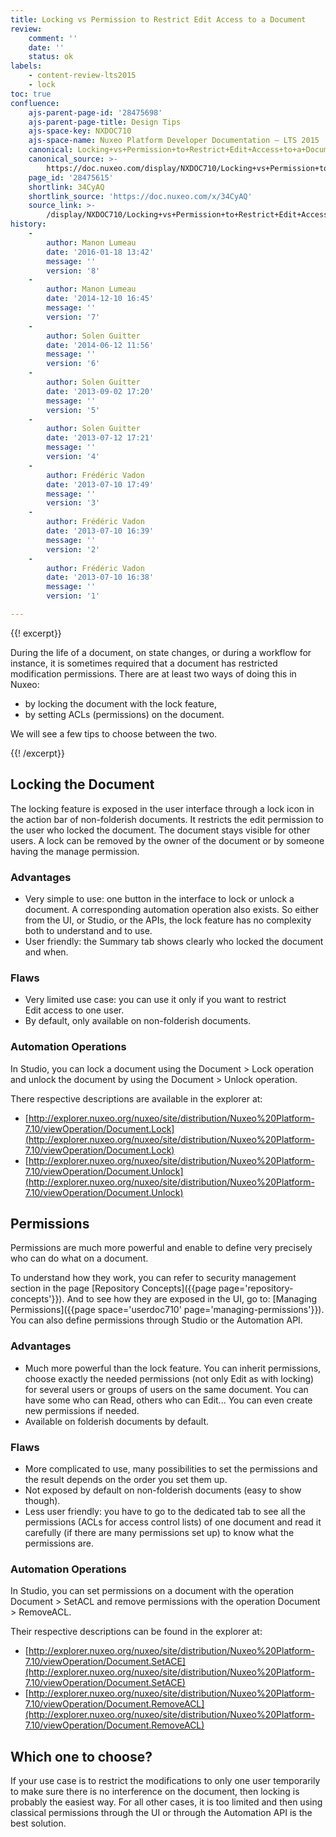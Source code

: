 ```yaml
---
title: Locking vs Permission to Restrict Edit Access to a Document
review:
    comment: ''
    date: ''
    status: ok
labels:
    - content-review-lts2015
    - lock
toc: true
confluence:
    ajs-parent-page-id: '28475698'
    ajs-parent-page-title: Design Tips
    ajs-space-key: NXDOC710
    ajs-space-name: Nuxeo Platform Developer Documentation — LTS 2015
    canonical: Locking+vs+Permission+to+Restrict+Edit+Access+to+a+Document
    canonical_source: >-
        https://doc.nuxeo.com/display/NXDOC710/Locking+vs+Permission+to+Restrict+Edit+Access+to+a+Document
    page_id: '28475615'
    shortlink: 34CyAQ
    shortlink_source: 'https://doc.nuxeo.com/x/34CyAQ'
    source_link: >-
        /display/NXDOC710/Locking+vs+Permission+to+Restrict+Edit+Access+to+a+Document
history:
    - 
        author: Manon Lumeau
        date: '2016-01-18 13:42'
        message: ''
        version: '8'
    - 
        author: Manon Lumeau
        date: '2014-12-10 16:45'
        message: ''
        version: '7'
    - 
        author: Solen Guitter
        date: '2014-06-12 11:56'
        message: ''
        version: '6'
    - 
        author: Solen Guitter
        date: '2013-09-02 17:20'
        message: ''
        version: '5'
    - 
        author: Solen Guitter
        date: '2013-07-12 17:21'
        message: ''
        version: '4'
    - 
        author: Frédéric Vadon
        date: '2013-07-10 17:49'
        message: ''
        version: '3'
    - 
        author: Frédéric Vadon
        date: '2013-07-10 16:39'
        message: ''
        version: '2'
    - 
        author: Frédéric Vadon
        date: '2013-07-10 16:38'
        message: ''
        version: '1'

---
```

{{! excerpt}}

During the life of a document, on state changes, or during a workflow for instance, it is sometimes required that a document has restricted modification permissions. There are at least two ways of doing this in Nuxeo:

*   by locking the document with the lock feature,
*   by setting ACLs (permissions) on the document.

We will see a few tips to choose between the two.

{{! /excerpt}}

## Locking the Document

The locking feature is exposed in the user interface through a lock icon in the action bar of non-folderish documents. It restricts the edit&nbsp;permission to the user who locked the document. The document stays visible for other users. A lock can be removed by the owner of the document or by someone having the manage permission.

### Advantages

*   Very simple to use: one button in the interface to lock or unlock a document. A corresponding automation operation also exists. So either from the UI, or Studio, or the APIs, the lock feature has no complexity both to understand and to use.
*   User friendly: the Summary tab shows clearly who locked the document and when.

### Flaws

*   Very limited use case: you can use it only if you want to restrict Edit&nbsp;access to one user.
*   By default, only available on non-folderish documents.

### Automation Operations

In Studio, you can lock a document using the Document > Lock operation and unlock the document by using the Document > Unlock operation.

There respective descriptions are available in the explorer at:

*   [http://explorer.nuxeo.org/nuxeo/site/distribution/Nuxeo%20Platform-7.10/viewOperation/Document.Lock](http://explorer.nuxeo.org/nuxeo/site/distribution/Nuxeo%20Platform-7.10/viewOperation/Document.Lock)
*   [http://explorer.nuxeo.org/nuxeo/site/distribution/Nuxeo%20Platform-7.10/viewOperation/Document.Unlock](http://explorer.nuxeo.org/nuxeo/site/distribution/Nuxeo%20Platform-7.10/viewOperation/Document.Unlock)

## Permissions

Permissions are much more powerful and enable to define very precisely who can do what on a document.

To understand how they work, you can refer to security management section in the page [Repository Concepts]({{page page='repository-concepts'}}). And to see how they are exposed in the UI, go to: [Managing Permissions]({{page space='userdoc710' page='managing-permissions'}}). You can also define permissions through Studio or the Automation API.

### Advantages

*   Much more powerful than the lock feature. You can inherit permissions, choose exactly the needed permissions (not only Edit&nbsp;as with locking) for several users or groups of users on the same document. You can have some who can Read, others who can Edit... You can even create new permissions if needed.
*   Available on folderish documents by default.

### Flaws

*   More complicated to use, many possibilities to set the permissions and the result depends on the order you set them up.
*   Not exposed by default on non-folderish documents (easy to show though).
*   Less user friendly: you have to go to the dedicated tab to see all the permissions (ACLs for access control lists) of one document and read it carefully (if there are many permissions set up) to know what the permissions are.

### Automation Operations

In Studio, you can set permissions on a document with the operation Document > SetACL and remove permissions with the operation Document > RemoveACL.

Their respective descriptions can be found in the explorer at:

*   [http://explorer.nuxeo.org/nuxeo/site/distribution/Nuxeo%20Platform-7.10/viewOperation/Document.SetACE](http://explorer.nuxeo.org/nuxeo/site/distribution/Nuxeo%20Platform-7.10/viewOperation/Document.SetACE)
*   [http://explorer.nuxeo.org/nuxeo/site/distribution/Nuxeo%20Platform-7.10/viewOperation/Document.RemoveACL](http://explorer.nuxeo.org/nuxeo/site/distribution/Nuxeo%20Platform-7.10/viewOperation/Document.RemoveACL)

## Which one to choose?

If your use case is to restrict the modifications to only one user temporarily to make sure there is no interference on the document, then locking is probably the easiest way. For all other cases, it is too limited and then using classical permissions through the UI or through the Automation API is the best solution.

&nbsp;